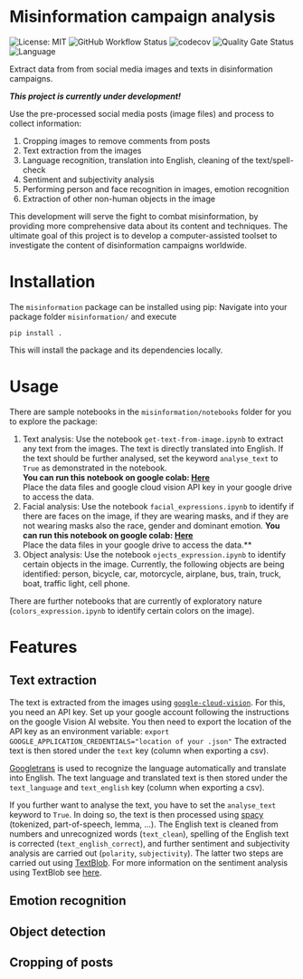 # Misinformation campaign analysis

![License: MIT](https://img.shields.io/github/license/ssciwr/misinformation)
![GitHub Workflow Status](https://img.shields.io/github/actions/workflow/status/ssciwr/misinformation/ci.yml?branch=main)
![codecov](https://img.shields.io/codecov/c/github/ssciwr/misinformation)
![Quality Gate Status](https://sonarcloud.io/api/project_badges/measure?project=ssciwr_misinformation&metric=alert_status)
![Language](https://img.shields.io/github/languages/top/ssciwr/misinformation)

Extract data from from social media images and texts in disinformation campaigns.

**_This project is currently under development!_**

Use the pre-processed social media posts (image files) and process to collect information:
1. Cropping images to remove comments from posts
1. Text extraction from the images
1. Language recognition, translation into English, cleaning of the text/spell-check
1. Sentiment and subjectivity analysis
1. Performing person and face recognition in images, emotion recognition
1. Extraction of other non-human objects in the image
 
This development will serve the fight to combat misinformation, by providing more comprehensive data about its content and techniques. 
The ultimate goal of this project is to develop a computer-assisted toolset to investigate the content of disinformation campaigns worldwide. 

# Installation

The `misinformation` package can be installed using pip: Navigate into your package folder `misinformation/` and execute
```
pip install .
```
This will install the package and its dependencies locally.

# Usage

There are sample notebooks in the `misinformation/notebooks` folder for you to explore the package:
1. Text analysis: Use the notebook `get-text-from-image.ipynb` to extract any text from the images. The text is directly translated into English. If the text should be further analysed, set the keyword `analyse_text` to `True` as demonstrated in the notebook.\
**You can run this notebook on google colab: [Here](https://colab.research.google.com/github/ssciwr/misinformation/blob/main/notebooks/get-text-from-image.ipynb)**  
Place the data files and google cloud vision API key in your google drive to access the data.
1. Facial analysis: Use the notebook `facial_expressions.ipynb` to identify if there are faces on the image, if they are wearing masks, and if they are not wearing masks also the race, gender and dominant emotion.
**You can run this notebook on google colab: [Here](https://colab.research.google.com/github/ssciwr/misinformation/blob/main/notebooks/facial_expressions.ipynb)**   
Place the data files in your google drive to access the data.**
1. Object analysis: Use the notebook `ojects_expression.ipynb` to identify certain objects in the image. Currently, the following objects are being identified: person, bicycle, car, motorcycle, airplane, bus, train, truck, boat, traffic light, cell phone.

There are further notebooks that are currently of exploratory nature (`colors_expression.ipynb` to identify certain colors on the image).

# Features
## Text extraction
The text is extracted from the images using [`google-cloud-vision`](https://cloud.google.com/vision). For this, you need an API key. Set up your google account following the instructions on the google Vision AI website.
You then need to export the location of the API key as an environment variable:
`export GOOGLE_APPLICATION_CREDENTIALS="location of your .json"`
The extracted text is then stored under the `text` key (column when exporting a csv).

[Googletrans](https://py-googletrans.readthedocs.io/en/latest/) is used to recognize the language automatically and translate into English. The text language and translated text is then stored under the `text_language` and `text_english` key (column when exporting a csv).

If you further want to analyse the text, you have to set the `analyse_text` keyword to `True`. In doing so, the text is then processed using [spacy](https://spacy.io/) (tokenized, part-of-speech, lemma, ...). The English text is cleaned from numbers and unrecognized words (`text_clean`), spelling of the English text is corrected (`text_english_correct`), and further sentiment and subjectivity analysis are carried out (`polarity`, `subjectivity`). The latter two steps are carried out using [TextBlob](https://textblob.readthedocs.io/en/dev/index.html). For more information on the sentiment analysis using TextBlob see [here](https://towardsdatascience.com/my-absolute-go-to-for-sentiment-analysis-textblob-3ac3a11d524).

## Emotion recognition

## Object detection

## Cropping of posts